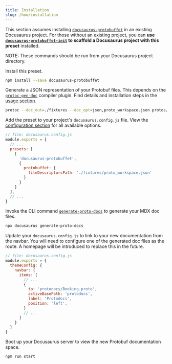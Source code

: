 ```yaml
---
title: Installation
slug: /how/installation
---
```


This section assumes installing [`docusaurus-protobuffet`](https://github.com/protobuffet/docusaurus-protobuffet/tree/master/packages/docusaurus-protobuffet) in an existing Docusaurus project. For those without an existing project, you can **use [`docusaurus-protobuffet-init`](/docs/how/usage#docusaurus-protobuffet-init) to scaffold a Docusaurus project with this preset** installed.

NOTE: These commands should be run from your Docusaurus project directory.

Install this preset.

```sh
npm install --save docusaurus-protobuffet
```

Generate a JSON representation of your Protobuf files. This depends on the [`protoc-gen-doc`](https://github.com/pseudomuto/protoc-gen-doc) compiler plugin. Find details and installation steps in the [usage section](/docs/how/usage#generating-the-filedescriptorspath-file).

```sh
protoc --doc_out=./fixtures --doc_opt=json,proto_workspace.json protos/**/*.proto
```

Add the preset to your project's `docusaurus.config.js` file. View the [configuration section](/docs/how/usage#configuration) for all available options.

```js
// file: docusaurus.config.js
module.exports = {
  // ...
  presets: [
    [
      'docusaurus-protobuffet',
      {
        protobuffet: {
          fileDescriptorsPath: './fixtures/proto_workspace.json'
        }
      }
    ]
  ],
  // ...
}
```

Invoke the CLI command [`generate-proto-docs`](/docs/how/usage#generate-proto-docs) to generate your MDX doc files.

```sh
npx docusaurus generate-proto-docs
```

Update your `docusaurus.config.js` to link to your new documentation from the navbar. You will need to configure one of the generated doc files as the route. A homepage will be introduced to replace this in the future.

```js
// file: docusaurus.config.js
module.exports = {
  themeConfig: {
    navbar: {
      items: [
        // ...
        {
          to: 'protodocs/Booking.proto',
          activeBasePath: 'protodocs',
          label: 'Protodocs',
          position: 'left',
        }
        // ...
      ]
    }
  }
}
```

Boot up your Docusaurus server to view the new Protobuf documentation space.

```sh
npm run start
```
